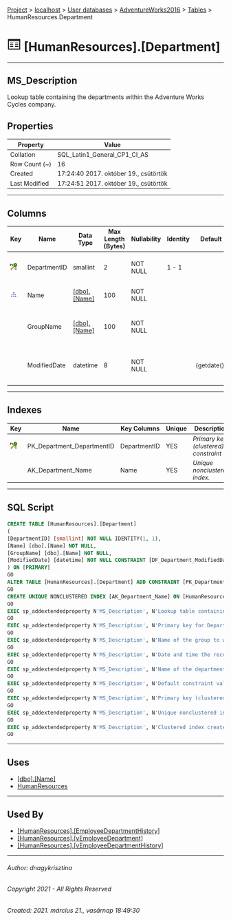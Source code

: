 #### 

[Project](../../../../index.md) > [localhost](../../../index.md) > [User databases](../../index.md) > [AdventureWorks2016](../index.md) > [Tables](Tables.md) > HumanResources.Department

# ![Tables](../../../../Images/Table32.png) [HumanResources].[Department]

---

## <a name="#description"></a>MS_Description

Lookup table containing the departments within the Adventure Works Cycles company.

## <a name="#properties"></a>Properties

| Property | Value |
|---|---|
| Collation | SQL_Latin1_General_CP1_CI_AS |
| Row Count (~) | 16 |
| Created | 17:24:40 2017. október 19., csütörtök |
| Last Modified | 17:24:51 2017. október 19., csütörtök |


---

## <a name="#columns"></a>Columns

| Key | Name | Data Type | Max Length (Bytes) | Nullability | Identity | Default | Description |
|---|---|---|---|---|---|---|---|
| [![Cluster Primary Key PK_Department_DepartmentID: DepartmentID](../../../../Images/pkcluster.png)](#indexes) | DepartmentID | smallint | 2 | NOT NULL | 1 - 1 |  | _Primary key for Department records._ |
| [![Indexes AK_Department_Name](../../../../Images/Index.png)](#indexes) | Name | [[dbo].[Name]](../Programmability/Types/User-Defined_Data_Types/Name.md) | 100 | NOT NULL |  |  | _Name of the department._ |
|  | GroupName | [[dbo].[Name]](../Programmability/Types/User-Defined_Data_Types/Name.md) | 100 | NOT NULL |  |  | _Name of the group to which the department belongs._ |
|  | ModifiedDate | datetime | 8 | NOT NULL |  | (getdate()) | _Date and time the record was last updated._ |


---

## <a name="#indexes"></a>Indexes

| Key | Name | Key Columns | Unique | Description |
|---|---|---|---|---|
| [![Cluster Primary Key PK_Department_DepartmentID: DepartmentID](../../../../Images/pkcluster.png)](#indexes) | PK_Department_DepartmentID | DepartmentID | YES | _Primary key (clustered) constraint_ |
|  | AK_Department_Name | Name | YES | _Unique nonclustered index._ |


---

## <a name="#sqlscript"></a>SQL Script

```sql
CREATE TABLE [HumanResources].[Department]
(
[DepartmentID] [smallint] NOT NULL IDENTITY(1, 1),
[Name] [dbo].[Name] NOT NULL,
[GroupName] [dbo].[Name] NOT NULL,
[ModifiedDate] [datetime] NOT NULL CONSTRAINT [DF_Department_ModifiedDate] DEFAULT (getdate())
) ON [PRIMARY]
GO
ALTER TABLE [HumanResources].[Department] ADD CONSTRAINT [PK_Department_DepartmentID] PRIMARY KEY CLUSTERED  ([DepartmentID]) ON [PRIMARY]
GO
CREATE UNIQUE NONCLUSTERED INDEX [AK_Department_Name] ON [HumanResources].[Department] ([Name]) ON [PRIMARY]
GO
EXEC sp_addextendedproperty N'MS_Description', N'Lookup table containing the departments within the Adventure Works Cycles company.', 'SCHEMA', N'HumanResources', 'TABLE', N'Department', NULL, NULL
GO
EXEC sp_addextendedproperty N'MS_Description', N'Primary key for Department records.', 'SCHEMA', N'HumanResources', 'TABLE', N'Department', 'COLUMN', N'DepartmentID'
GO
EXEC sp_addextendedproperty N'MS_Description', N'Name of the group to which the department belongs.', 'SCHEMA', N'HumanResources', 'TABLE', N'Department', 'COLUMN', N'GroupName'
GO
EXEC sp_addextendedproperty N'MS_Description', N'Date and time the record was last updated.', 'SCHEMA', N'HumanResources', 'TABLE', N'Department', 'COLUMN', N'ModifiedDate'
GO
EXEC sp_addextendedproperty N'MS_Description', N'Name of the department.', 'SCHEMA', N'HumanResources', 'TABLE', N'Department', 'COLUMN', N'Name'
GO
EXEC sp_addextendedproperty N'MS_Description', N'Default constraint value of GETDATE()', 'SCHEMA', N'HumanResources', 'TABLE', N'Department', 'CONSTRAINT', N'DF_Department_ModifiedDate'
GO
EXEC sp_addextendedproperty N'MS_Description', N'Primary key (clustered) constraint', 'SCHEMA', N'HumanResources', 'TABLE', N'Department', 'CONSTRAINT', N'PK_Department_DepartmentID'
GO
EXEC sp_addextendedproperty N'MS_Description', N'Unique nonclustered index.', 'SCHEMA', N'HumanResources', 'TABLE', N'Department', 'INDEX', N'AK_Department_Name'
GO
EXEC sp_addextendedproperty N'MS_Description', N'Clustered index created by a primary key constraint.', 'SCHEMA', N'HumanResources', 'TABLE', N'Department', 'INDEX', N'PK_Department_DepartmentID'
GO

```


---

## <a name="#uses"></a>Uses

* [[dbo].[Name]](../Programmability/Types/User-Defined_Data_Types/Name.md)
* [HumanResources](../Security/Schemas/HumanResources.md)


---

## <a name="#usedby"></a>Used By

* [[HumanResources].[EmployeeDepartmentHistory]](EmployeeDepartmentHistory.md)
* [[HumanResources].[vEmployeeDepartment]](../Views/vEmployeeDepartment.md)
* [[HumanResources].[vEmployeeDepartmentHistory]](../Views/vEmployeeDepartmentHistory.md)


---

###### Author:  dnagykrisztina

###### Copyright 2021 - All Rights Reserved

###### Created: 2021. március 21., vasárnap 18:49:30

